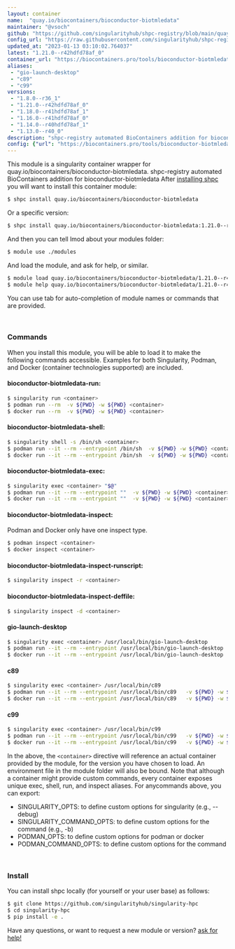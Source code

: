 ```yaml
---
layout: container
name:  "quay.io/biocontainers/bioconductor-biotmledata"
maintainer: "@vsoch"
github: "https://github.com/singularityhub/shpc-registry/blob/main/quay.io/biocontainers/bioconductor-biotmledata/container.yaml"
config_url: "https://raw.githubusercontent.com/singularityhub/shpc-registry/main/quay.io/biocontainers/bioconductor-biotmledata/container.yaml"
updated_at: "2023-01-13 03:10:02.764037"
latest: "1.21.0--r42hdfd78af_0"
container_url: "https://biocontainers.pro/tools/bioconductor-biotmledata"
aliases:
 - "gio-launch-desktop"
 - "c89"
 - "c99"
versions:
 - "1.8.0--r36_1"
 - "1.21.0--r42hdfd78af_0"
 - "1.18.0--r41hdfd78af_1"
 - "1.16.0--r41hdfd78af_0"
 - "1.14.0--r40hdfd78af_1"
 - "1.13.0--r40_0"
description: "shpc-registry automated BioContainers addition for bioconductor-biotmledata"
config: {"url": "https://biocontainers.pro/tools/bioconductor-biotmledata", "maintainer": "@vsoch", "description": "shpc-registry automated BioContainers addition for bioconductor-biotmledata", "latest": {"1.21.0--r42hdfd78af_0": "sha256:25e38d11cfc4c8047c912c0ad460c6541557d290b4c6aa4c052cc9267f07d1f6"}, "tags": {"1.8.0--r36_1": "sha256:bbb4fcedf32cf4fd225bcb5daae06aa898a34d2aeb497b075b0cbf8534213d9a", "1.21.0--r42hdfd78af_0": "sha256:25e38d11cfc4c8047c912c0ad460c6541557d290b4c6aa4c052cc9267f07d1f6", "1.18.0--r41hdfd78af_1": "sha256:55f1403a712efdc614cc3bc589696442d29ef5e9ce4a19a5f80ad5c1969c9442", "1.16.0--r41hdfd78af_0": "sha256:f0204656f91be6efd456de5a7d8d815f5cc9831a9140909f83f60a0505faede9", "1.14.0--r40hdfd78af_1": "sha256:5d5a154ea2faf1f57fd1ffa01eb21b66b4b6c73cb364b9dbaa3640eaa6ecd8f4", "1.13.0--r40_0": "sha256:211410079f2bc9f052adcf68aa4a6e0689203ce8526c043e99d6e3d032706d54"}, "docker": "quay.io/biocontainers/bioconductor-biotmledata", "aliases": {"gio-launch-desktop": "/usr/local/bin/gio-launch-desktop", "c89": "/usr/local/bin/c89", "c99": "/usr/local/bin/c99"}}
---
```


This module is a singularity container wrapper for quay.io/biocontainers/bioconductor-biotmledata.
shpc-registry automated BioContainers addition for bioconductor-biotmledata
After [installing shpc](#install) you will want to install this container module:


```bash
$ shpc install quay.io/biocontainers/bioconductor-biotmledata
```

Or a specific version:

```bash
$ shpc install quay.io/biocontainers/bioconductor-biotmledata:1.21.0--r42hdfd78af_0
```

And then you can tell lmod about your modules folder:

```bash
$ module use ./modules
```

And load the module, and ask for help, or similar.

```bash
$ module load quay.io/biocontainers/bioconductor-biotmledata/1.21.0--r42hdfd78af_0
$ module help quay.io/biocontainers/bioconductor-biotmledata/1.21.0--r42hdfd78af_0
```

You can use tab for auto-completion of module names or commands that are provided.

<br>

### Commands

When you install this module, you will be able to load it to make the following commands accessible.
Examples for both Singularity, Podman, and Docker (container technologies supported) are included.

#### bioconductor-biotmledata-run:

```bash
$ singularity run <container>
$ podman run --rm  -v ${PWD} -w ${PWD} <container>
$ docker run --rm  -v ${PWD} -w ${PWD} <container>
```

#### bioconductor-biotmledata-shell:

```bash
$ singularity shell -s /bin/sh <container>
$ podman run --it --rm --entrypoint /bin/sh  -v ${PWD} -w ${PWD} <container>
$ docker run --it --rm --entrypoint /bin/sh  -v ${PWD} -w ${PWD} <container>
```

#### bioconductor-biotmledata-exec:

```bash
$ singularity exec <container> "$@"
$ podman run --it --rm --entrypoint ""  -v ${PWD} -w ${PWD} <container> "$@"
$ docker run --it --rm --entrypoint ""  -v ${PWD} -w ${PWD} <container> "$@"
```

#### bioconductor-biotmledata-inspect:

Podman and Docker only have one inspect type.

```bash
$ podman inspect <container>
$ docker inspect <container>
```

#### bioconductor-biotmledata-inspect-runscript:

```bash
$ singularity inspect -r <container>
```

#### bioconductor-biotmledata-inspect-deffile:

```bash
$ singularity inspect -d <container>
```


#### gio-launch-desktop

```bash
$ singularity exec <container> /usr/local/bin/gio-launch-desktop
$ podman run --it --rm --entrypoint /usr/local/bin/gio-launch-desktop   -v ${PWD} -w ${PWD} <container> -c " $@"
$ docker run --it --rm --entrypoint /usr/local/bin/gio-launch-desktop   -v ${PWD} -w ${PWD} <container> -c " $@"
```


#### c89

```bash
$ singularity exec <container> /usr/local/bin/c89
$ podman run --it --rm --entrypoint /usr/local/bin/c89   -v ${PWD} -w ${PWD} <container> -c " $@"
$ docker run --it --rm --entrypoint /usr/local/bin/c89   -v ${PWD} -w ${PWD} <container> -c " $@"
```


#### c99

```bash
$ singularity exec <container> /usr/local/bin/c99
$ podman run --it --rm --entrypoint /usr/local/bin/c99   -v ${PWD} -w ${PWD} <container> -c " $@"
$ docker run --it --rm --entrypoint /usr/local/bin/c99   -v ${PWD} -w ${PWD} <container> -c " $@"
```



In the above, the `<container>` directive will reference an actual container provided
by the module, for the version you have chosen to load. An environment file in the
module folder will also be bound. Note that although a container
might provide custom commands, every container exposes unique exec, shell, run, and
inspect aliases. For anycommands above, you can export:

 - SINGULARITY_OPTS: to define custom options for singularity (e.g., --debug)
 - SINGULARITY_COMMAND_OPTS: to define custom options for the command (e.g., -b)
 - PODMAN_OPTS: to define custom options for podman or docker
 - PODMAN_COMMAND_OPTS: to define custom options for the command

<br>

### Install

You can install shpc locally (for yourself or your user base) as follows:

```bash
$ git clone https://github.com/singularityhub/singularity-hpc
$ cd singularity-hpc
$ pip install -e .
```

Have any questions, or want to request a new module or version? [ask for help!](https://github.com/singularityhub/singularity-hpc/issues)